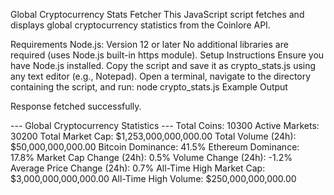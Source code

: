 
Global Cryptocurrency Stats Fetcher
This JavaScript script fetches and displays global cryptocurrency statistics from the Coinlore API.


Requirements
Node.js: Version 12 or later
No additional libraries are required (uses Node.js built-in https module).
Setup Instructions
Ensure you have Node.js installed.
Copy the script and save it as crypto_stats.js using any text editor (e.g., Notepad).
Open a terminal, navigate to the directory containing the script, and run:
node crypto_stats.js
Example Output


Response fetched successfully.

--- Global Cryptocurrency Statistics ---
Total Coins: 10300
Active Markets: 30200
Total Market Cap: $1,253,000,000,000.00
Total Volume (24h): $50,000,000,000.00
Bitcoin Dominance: 41.5%
Ethereum Dominance: 17.8%
Market Cap Change (24h): 0.5%
Volume Change (24h): -1.2%
Average Price Change (24h): 0.7%
All-Time High Market Cap: $3,000,000,000,000.00
All-Time High Volume: $250,000,000,000.00
